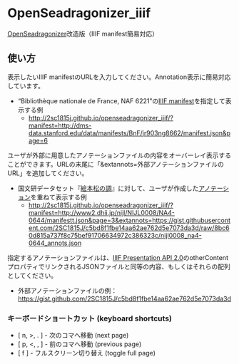 # OpenSeadragonizer_iiif

[OpenSeadragonizer]改造版（IIIF manifest簡易対応）

[OpenSeadragonizer]: http://openseadragon.github.io/openseadragonizer/

## 使い方

表示したいIIIF manifestのURLを入力してください。Annotation表示に簡易対応しています。

- “Bibliothèque nationale de France, NAF 6221”の[IIIF manifest]を指定して表示する例
  - http://2sc1815j.github.io/openseadragonizer_iiif/?manifest=http://dms-data.stanford.edu/data/manifests/BnF/jr903ng8662/manifest.json&page=6

[IIIF manifest]: http://dms-data.stanford.edu/data/manifests/BnF/jr903ng8662/manifest.json

ユーザが外部に用意したアノテーションファイルの内容をオーバーレイ表示することができます。URLの末尾に「&extannots=外部アノテーションファイルのURL」を追加してください。

- 国文研データセット『[絵本松の調]』に対して、ユーザが作成した[アノテーション]を重ねて表示する例
  - http://2sc1815j.github.io/openseadragonizer_iiif/?manifest=http://www2.dhii.jp/nijl/NIJL0008/NA4-0644/manifestt.json&page=3&extannots=https://gist.githubusercontent.com/2SC1815J/c5bd8f1fbe14aa62ae762d5e7073da3d/raw/8bc60d815a737f8c75bef91706634972c386323c/nijl0008_na4-0644_annots.json

[アノテーション]: https://gist.github.com/2SC1815J/c5bd8f1fbe14aa62ae762d5e7073da3d

[絵本松の調]: http://www2.dhii.jp/nijl_opendata/NIJL0008/NA4-0644/

指定するアノテーションファイルは、[IIIF Presentation API 2.0]のotherContentプロパティでリンクされるJSONファイルと同等の内容、もしくはそれらの配列としてください。

- 外部アノテーションファイルの例：https://gist.github.com/2SC1815J/c5bd8f1fbe14aa62ae762d5e7073da3d

[IIIF Presentation API 2.0]:http://iiif.io/api/presentation/2.0/

### キーボードショートカット (keyboard shortcuts)

- [ n, >, . ] - 次のコマへ移動 (next page)
- [ p, <, , ] - 前のコマへ移動 (previous page)
- [ f ] - フルスクリーン切り替え (toggle full page)
